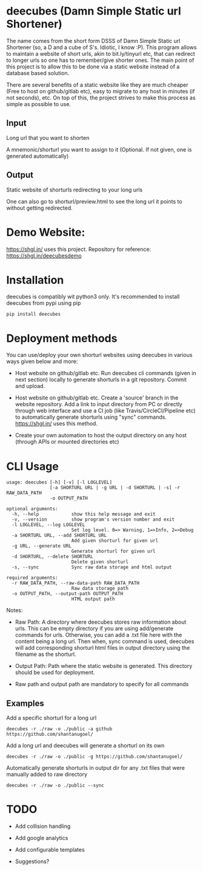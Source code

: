 # deecubes (Damn Simple Static url Shortener)

The name comes from the short form DSSS of Damn Simple Static url Shortener (so, a D and a cube of S's. Idiotic, I know :P). This program allows to maintain a website of short urls, akin to bit.ly/tinyurl etc, that can redirect to longer urls so one has to remember/give shorter ones. The main point of this project is to allow this to be done via a static website instead of a database based solution.

There are several benefits of a static website like they are much cheaper (Free to host on github/gitlab etc), easy to migrate to any host in minutes (if not seconds), etc. On top of this, the project strives to make this process as simple as possible to use.

## Input

Long url that you want to shorten

A mnemonic/shorturl you want to assign to it (Optional. If not given, one is generated automatically)

## Output

Static website of shorturls redirecting to your long urls

One can also go to shorturl/preview.html to see the long url it points to without getting redirected.

# Demo Website:
https://shgl.in/ uses this project. Repository for reference: https://shgl.in/deecubesdemo

# Installation

deecubes is compatibly wit python3 only. It's recommended to install deecubes from pypi using pip

```
pip install deecubes
```

# Deployment methods

You can use/deploy your own shorturl websites using deecubes in various ways given below and more:

- Host website on github/gitlab etc. Run deecubes cli commands (given in next section) locally to generate shorturls in a git repository. Commit and upload.

- Host website on github/gitlab etc. Create a 'source' branch in the website repository. Add a link to input directory from PC or directly through web interface and use a CI job (like Travis/CircleCI/Pipeline etc) to automatically generate shorturls using "sync" commands. https://shgl.in/ uses this method.

- Create your own automation to host the output directory on any host (through APIs or mounted directories etc)

# CLI Usage

```
usage: deecubes [-h] [-v] [-l LOGLEVEL]
                [-a SHORTURL URL | -g URL | -d SHORTURL | -s] -r RAW_DATA_PATH
                -o OUTPUT_PATH

optional arguments:
  -h, --help            show this help message and exit
  -v, --version         show program's version number and exit
  -l LOGLEVEL, --log LOGLEVEL
                        Set log level. 0=> Warning, 1=>Info, 2=>Debug
  -a SHORTURL URL, --add SHORTURL URL
                        Add given shorturl for given url
  -g URL, --generate URL
                        Generate shorturl for given url
  -d SHORTURL, --delete SHORTURL
                        Delete given shorturl
  -s, --sync            Sync raw data storage and html output

required arguments:
  -r RAW_DATA_PATH, --raw-data-path RAW_DATA_PATH
                        Raw data storage path
  -o OUTPUT_PATH, --output-path OUTPUT_PATH
                        HTML output path

```

Notes:

- Raw Path: A directory where deecubes stores raw information about urls. This can be empty directory if you are using add/generate commands for urls. Otherwise, you can add a .txt file here with the content being a long url. Then when, sync command is used, deecubes will add corresponding shorturl html files in output directory using the filename as the shorturl.

- Output Path: Path where the static website is generated. This directory should be used for deployment.

- Raw path and output path are mandatory to specify for all commands

## Examples

Add a specific shorturl for a long url

```
deecubes -r ./raw -o ./public -a github https://github.com/shantanugoel/
```

Add a long url and deecubes will generate a shorturl on its own

```
deecubes -r ./raw -o ./public -g https://github.com/shantanugoel/
```

Automatically generate shorturls in output dir for any .txt files that were manually added to raw directory

```
deecubes -r ./raw -o ./public --sync
```

# TODO

- Add collision handling

- Add google analytics

- Add configurable templates

- Suggestions?
